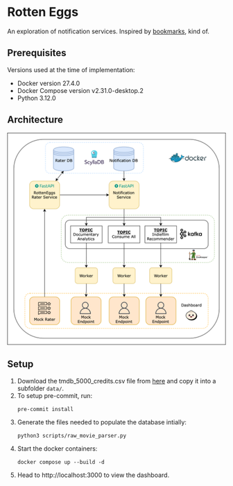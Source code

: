 # Rotten Eggs

An exploration of notification services.
Inspired by [bookmarks](https://bookmarks.reviews), kind of.

## Prerequisites
Versions used at the time of implementation:

* Docker version 27.4.0
* Docker Compose version v2.31.0-desktop.2
* Python 3.12.0

## Architecture
![Architecture](./images/architecture-diagram.png)

## Setup
1. Download the tmdb_5000_credits.csv file from [here](https://www.kaggle.com/datasets/tmdb/tmdb-movie-metadata) and copy it into a subfolder `data/`.
1. To setup pre-commit, run:
    ```shell
    pre-commit install
    ```
1. Generate the files needed to populate the database intially:
    ```shell
    python3 scripts/raw_movie_parser.py
    ```
1. Start the docker containers:
    ```shell
    docker compose up --build -d
    ```
1. Head to http://localhost:3000 to view the dashboard.
